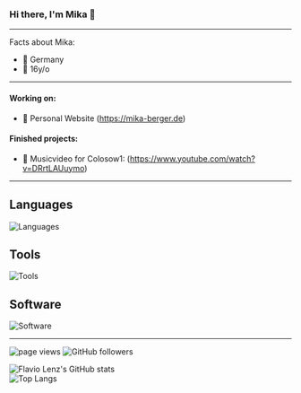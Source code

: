 ### Hi there, I'm Mika 👋

---

Facts about Mika:

- 🏡 Germany
- 🍰 16y/o

---
#### Working on:
- 💁 Personal Website (https://mika-berger.de)

#### Finished projects:
- 🎵 Musicvideo for Colosow1: (https://www.youtube.com/watch?v=DRrtLAUuymo)

---

## Languages
![Languages](https://skillicons.dev/icons?i=html,css,lua)<p>

## Tools
![Tools](https://skillicons.dev/icons?i=git,vscode,azure)<p>
 
## Software
![Software](https://skillicons.dev/icons?i=premiere,aftereffects,photoshop,discord,figma)<p>

---

<p align="left">
  <a>
    <img src="https://komarev.com/ghpvc/?username=mika-berger" alt="page views" />
  </a>
  </a>
  <a>
    <img alt="GitHub followers" src="https://img.shields.io/github/followers/mika-berger?color=blue&logo=github">
  </a>
</p>


![Flavio Lenz's GitHub stats](https://github-readme-stats.vercel.app/api?username=mika-berger&theme=blue-red&count_private=true&include_all_commits=true&show_icons=true&hide=prs,issues)
<br>
![Top Langs](https://github-readme-stats.vercel.app/api/top-langs/?username=mika-berger&theme=blue-red&layout=compact)
